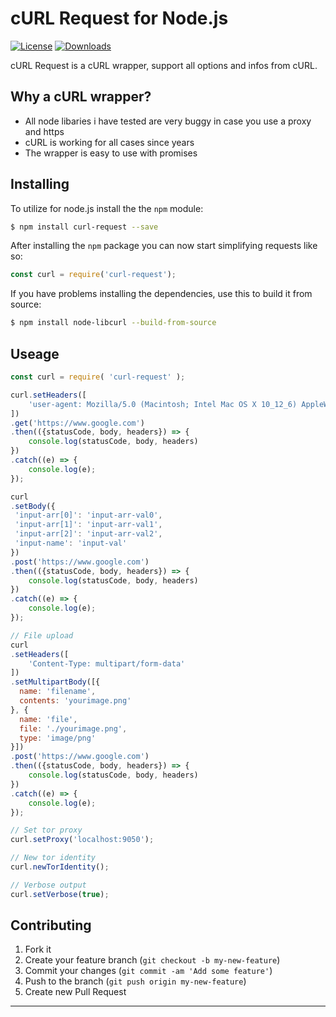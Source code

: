 # cURL Request for Node.js

[![License][npm-license]][license-url]
[![Downloads][npm-downloads]][npm-url]

cURL Request is a cURL wrapper, support all options and infos from cURL.

## Why a cURL wrapper?

* All node libaries i have tested are very buggy in case you use a proxy and https
* cURL is working for all cases since years
* The wrapper is easy to use with promises 

## Installing

To utilize for node.js install the the `npm` module:

```bash
$ npm install curl-request --save
```

After installing the `npm` package you can now start simplifying requests like so:

```js
const curl = require('curl-request');
```

If you have problems installing the dependencies, use this to build it from source:

```bash
$ npm install node-libcurl --build-from-source 
```

## Useage

```js
const curl = require( 'curl-request' );

curl.setHeaders([
    'user-agent: Mozilla/5.0 (Macintosh; Intel Mac OS X 10_12_6) AppleWebKit/537.36 (KHTML, like Gecko) Chrome/62.0.3202.94 Safari/537.36'
])
.get('https://www.google.com')
.then(({statusCode, body, headers}) => {
    console.log(statusCode, body, headers)
})
.catch((e) => {
    console.log(e);
});
```

```js
curl
.setBody({
 'input-arr[0]': 'input-arr-val0',
 'input-arr[1]': 'input-arr-val1',
 'input-arr[2]': 'input-arr-val2',
 'input-name': 'input-val'
})
.post('https://www.google.com')
.then(({statusCode, body, headers}) => {
    console.log(statusCode, body, headers)
})
.catch((e) => {
    console.log(e);
});
```

```js
// File upload
curl
.setHeaders([
    'Content-Type: multipart/form-data'
])
.setMultipartBody([{
  name: 'filename',
  contents: 'yourimage.png'
}, {
  name: 'file',
  file: './yourimage.png',
  type: 'image/png'
}])
.post('https://www.google.com')
.then(({statusCode, body, headers}) => {
    console.log(statusCode, body, headers)
})
.catch((e) => {
    console.log(e);
});
```

```js
// Set tor proxy
curl.setProxy('localhost:9050');
```

```js
// New tor identity
curl.newTorIdentity();
```

```js
// Verbose output
curl.setVerbose(true);
```

## Contributing

1. Fork it
2. Create your feature branch (`git checkout -b my-new-feature`)
3. Commit your changes (`git commit -am 'Add some feature'`)
4. Push to the branch (`git push origin my-new-feature`)
5. Create new Pull Request


----

[license-url]: https://github.com/do-web/curl-request/blob/master/LICENSE

[npm-url]: https://www.npmjs.com/package/curl-request
[npm-license]: https://img.shields.io/npm/l/curl-request.svg?style=flat
[npm-version]: https://badge.fury.io/js/curl-request.svg
[npm-downloads]: https://img.shields.io/npm/dm/curl-request.svg?style=flat